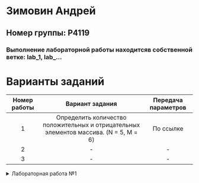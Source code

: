# Зимовин Андрей
## Номер группы: Р4119

### Выполнение лабораторной работы находитсяв собственной ветке: lab_1, lab_...

# Варианты заданий
| Номер работы | Вариант задания | Передача параметров |
| :---: | :---: | :---: |
| 1 | Определить количество положительных и отрицательных элементов массива. (N = 5, M = 6) | По ссылке |
| 2 | - | - |
| 3 | - | - |

<details>

<summary>Лабораторная работа №1</summary>

### Результат выполнения
* main.S - Программа на RISC-V ASM
* main.c - Программа на Си
* main.dump - дамп-файл программы на Си

### Сборка 
Сборка примера на Си в полностью настроенном окружении выполняется с использованием GNU Make. Для этого, находясь в каталоге с Makefile необходимо выполнить команду:
```python
   ./make
```

</details>
